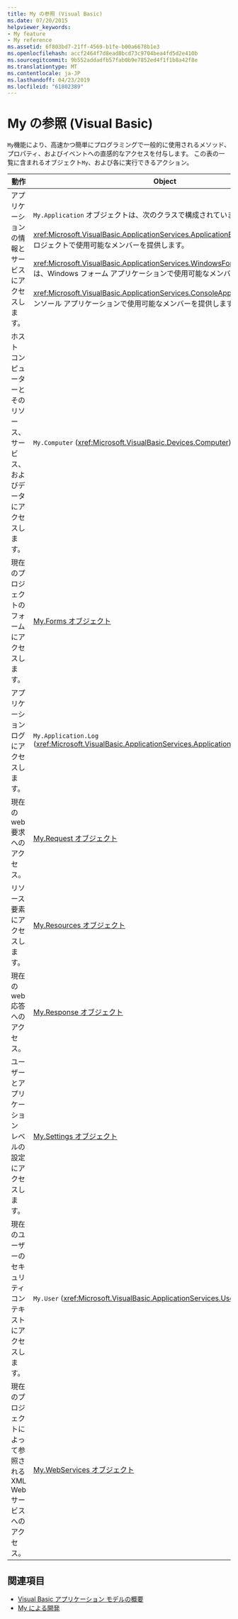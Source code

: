 ```yaml
---
title: My の参照 (Visual Basic)
ms.date: 07/20/2015
helpviewer_keywords:
- My feature
- My reference
ms.assetid: 6f803bd7-21ff-4569-b1fe-b00a6678b1e3
ms.openlocfilehash: accf2464f7d8ead8bcd73c9704bea4fd5d2e410b
ms.sourcegitcommit: 9b552addadfb57fab0b9e7852ed4f1f1b8a42f8e
ms.translationtype: MT
ms.contentlocale: ja-JP
ms.lasthandoff: 04/23/2019
ms.locfileid: "61802389"
---
```

# <a name="my-reference-visual-basic"></a>My の参照 (Visual Basic)
`My`機能により、高速かつ簡単にプログラミングで一般的に使用されるメソッド、プロパティ、およびイベントへの直感的なアクセスを付与します。 この表の一覧に含まれるオブジェクト`My`、および各に実行できるアクション。  
  
|**動作**|**Object**|  
|----------------|----------------|  
|アプリケーションの情報とサービスにアクセスします。|`My.Application` オブジェクトは、次のクラスで構成されています。<br /><br /> <xref:Microsoft.VisualBasic.ApplicationServices.ApplicationBase> は、すべてのプロジェクトで使用可能なメンバーを提供します。<br /><br /> <xref:Microsoft.VisualBasic.ApplicationServices.WindowsFormsApplicationBase> は、Windows フォーム アプリケーションで使用可能なメンバーを提供します。<br /><br /> <xref:Microsoft.VisualBasic.ApplicationServices.ConsoleApplicationBase> は、コンソール アプリケーションで使用可能なメンバーを提供します。|  
|ホスト コンピューターとそのリソース、サービス、およびデータにアクセスします。|`My.Computer` (<xref:Microsoft.VisualBasic.Devices.Computer>)|  
|現在のプロジェクトのフォームにアクセスします。|[My.Forms オブジェクト](../../../visual-basic/language-reference/objects/my-forms-object.md)|  
|アプリケーション ログにアクセスします。|`My.Application.Log` (<xref:Microsoft.VisualBasic.ApplicationServices.ApplicationBase.Log%2A>)|  
|現在の web 要求へのアクセス。|[My.Request オブジェクト](../../../visual-basic/language-reference/objects/my-request-object.md)|  
|リソース要素にアクセスします。|[My.Resources オブジェクト](../../../visual-basic/language-reference/objects/my-resources-object.md)|  
|現在の web 応答へのアクセス。|[My.Response オブジェクト](../../../visual-basic/language-reference/objects/my-response-object.md)|  
|ユーザーとアプリケーション レベルの設定にアクセスします。|[My.Settings オブジェクト](../../../visual-basic/language-reference/objects/my-settings-object.md)|  
|現在のユーザーのセキュリティ コンテキストにアクセスします。|`My.User` (<xref:Microsoft.VisualBasic.ApplicationServices.User>)|  
|現在のプロジェクトによって参照される XML Web サービスへのアクセス。|[My.WebServices オブジェクト](../../../visual-basic/language-reference/objects/my-webservices-object.md)|  
  
## <a name="see-also"></a>関連項目

- [Visual Basic アプリケーション モデルの概要](../../../visual-basic/developing-apps/development-with-my/overview-of-the-visual-basic-application-model.md)
- [My による開発](../../../visual-basic/developing-apps/development-with-my/index.md)
